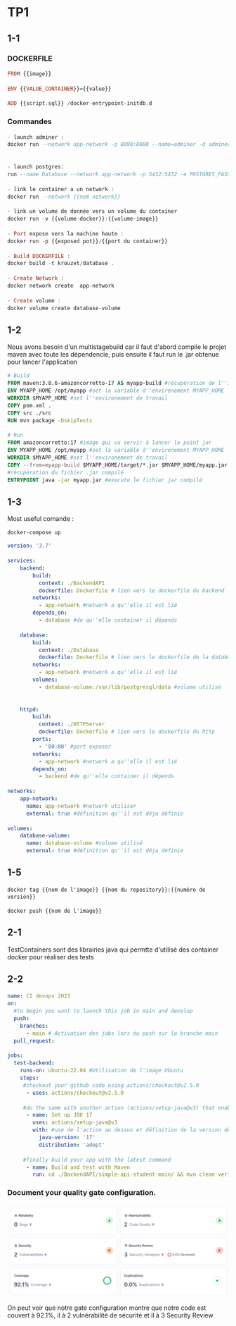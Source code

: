 # TP1

## 1-1

### DOCKERFILE

```hs
FROM {{image}}

ENV {{VALUE_CONTAINER}}={{value}}

ADD {{script.sql}} /docker-entrypoint-initdb.d
```

### Commandes
```hs
- launch adminer :
docker run --network app-network -p 8090:8080 --name=adminer -d adminer


- launch postgres:
run --name Database --network app-network -p 5432:5432 -e POSTGRES_PASSWORD=pwd -v /database-volume:/var/lib/postgresql/data krouzet/database

- link le container a un network :
docker run --network {{nom network}}

- link un volume de donnée vers un volume du container
docker run -v {{volume-docker}}:{{volume-image}}

- Port expose vers la machine haute :
docker run -p {{exposed pot}}/{{port du container}}

- Build DOCKERFILE :
docker build -t krouzet/database .

- Create Network :
docker network create  app-network

- Create volume :
docker volume create database-volume 

```

## 1-2

Nous avons besoin d'un multistagebuild car il faut d'abord compile le projet maven avec toute les dépendencie, puis ensuite il faut run le .jar obtenue pour lancer l'application


```Dockerfile
# Build
FROM maven:3.8.6-amazoncorretto-17 AS myapp-build #récupération de l''image java pour compile le projet avec maven
ENV MYAPP_HOME /opt/myapp #set la variable d''envirenement MYAPP_HOME 
WORKDIR $MYAPP_HOME #set l''environement de travail
COPY pom.xml .
COPY src ./src
RUN mvn package -DskipTests

# Run
FROM amazoncorretto:17 #image qui va servir à lancer le point jar
ENV MYAPP_HOME /opt/myapp #set la variable d''envirenement MYAPP_HOME 
WORKDIR $MYAPP_HOME #set l''environement de travail
COPY --from=myapp-build $MYAPP_HOME/target/*.jar $MYAPP_HOME/myapp.jar
#récupération du fichier .jar compilé
ENTRYPOINT java -jar myapp.jar #execute le fichier jar compilé
```

## 1-3

Most useful comande :
```
docker-compose up
```

```yml
version: '3.7'

services:
    backend:
        build:
          context: ./BackendAPI
          dockerfile: Dockerfile # lien vers le dockerfile du backend
        networks:
          - app-network #network a qu''elle il est lié
        depends_on:
          - database #de qu''elle container il dépends

    database:
        build:
          context: ./Database
          dockerfile: Dockerfile # lien vers le dockerfile de la database
        networks:
          - app-network #network a qu''elle il est lié
        volumes:
          - database-volume:/var/lib/postgresql/data #volume utilisé
          

    httpd:
        build:
          context: ./HTTPServer
          dockerfile: Dockerfile # lien vers le dockerfile du http
        ports:
          - '80:80' #port exposer
        networks:
          - app-network #network a qu''elle il est lié
        depends_on:
          - backend #de qu''elle container il dépends
    
networks:
    app-network:
      name: app-network #network utiliser
      external: true #définition qu''il est déja définie 

volumes:
    database-volume:
      name: database-volume #volume utilisé
      external: true #définition qu''il est déja définie 

```

## 1-5

```
docker tag {{nom de l'image}} {{nom du repository}}:{{numéro de version}}

docker push {{nom de l'image}}
```


## 2-1

TestContainers sont des librairies java qui permtte d'utilisé des container docker pour réaliser des tests

## 2-2

```yml
name: CI devops 2023
on:
  #to begin you want to launch this job in main and develop
  push:
    branches: 
      - main # Activation des jobs lors du push sur la branche main
  pull_request:

jobs:
  test-backend: 
    runs-on: ubuntu-22.04 #Utilisation de l'image Ubuntu
    steps:
     #checkout your github code using actions/checkout@v2.5.0
      - uses: actions/checkout@v2.5.0 

     #do the same with another action (actions/setup-java@v3) that enable to setup jdk 17
      - name: Set up JDK 17
        uses: actions/setup-java@v3
        with: #use de l'action au dessus et définition de la version de java
          java-version: '17'
          distribution: 'adopt'

     #finally build your app with the latest command
      - name: Build and test with Maven
        run: cd ./BackendAPI/simple-api-student-main/ && mvn clean verify #déplacement dans le bon dossier et on éxécute la commande mvn clean verify
```
### Document your quality gate configuration.

![codecoverage](/images/codecoverage.png "Quality gate from sonar")

On peut voir que notre gate configuration montre que notre code est couvert à 92.1%, il à 2 vulnérabilité de sécurité et il à 3 Security Review 